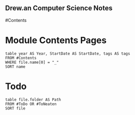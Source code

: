 ## Drew.an Computer Science Notes
#Contents 
# Module Contents Pages
```dataview
table year AS Year, StartDate AS StartDate, tags AS tags
FROM #Contents 
WHERE file.name[0] = "_"
SORT name
```
# Todo
```dataview
table file.folder AS Path
FROM #ToDo OR #ToNeaten 
SORT file
```

